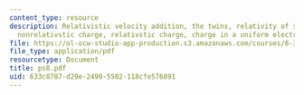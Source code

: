 ```yaml
---
content_type: resource
description: Relativistic velocity addition, the twins, relativity of simultaneity,
  nonrelativstic charge, relativstic charge, charge in a uniform electric field
file: https://ol-ocw-studio-app-production.s3.amazonaws.com/courses/8-311-electromagnetic-theory-spring-2004/633c8787d29e24905502118cfe576891_ps8.pdf
file_type: application/pdf
resourcetype: Document
title: ps8.pdf
uid: 633c8787-d29e-2490-5502-118cfe576891
---
```

